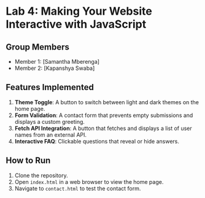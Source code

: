 # Lab 4: Making Your Website Interactive with JavaScript

## Group Members
- Member 1: [Samantha Mberenga]
- Member 2: [Kapanshya Swaba]

## Features Implemented
1. **Theme Toggle**: A button to switch between light and dark themes on the home page.
2. **Form Validation**: A contact form that prevents empty submissions and displays a custom greeting.
3. **Fetch API Integration**: A button that fetches and displays a list of user names from an external API.
4. **Interactive FAQ**: Clickable questions that reveal or hide answers.

## How to Run
1. Clone the repository.
2. Open `index.html` in a web browser to view the home page.
3. Navigate to `contact.html` to test the contact form.